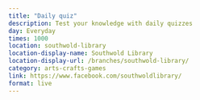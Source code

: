 ```yaml
---
title: "Daily quiz"
description: Test your knowledge with daily quizzes
day: Everyday
times: 1000
location: southwold-library
location-display-name: Southwold Library
location-display-url: /branches/southwold-library/
category: arts-crafts-games
link: https://www.facebook.com/southwoldlibrary/
format: live
---
```

